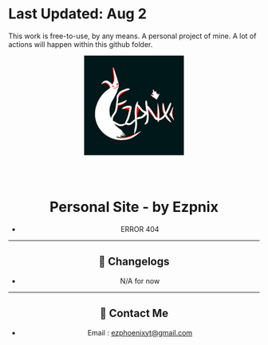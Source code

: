 # Last Updated: Aug 2
<p>This work is free-to-use, by any means. A personal project of mine. A lot of actions will happen within this github folder. 

<div align="center">
<img width="200" height="200" src="images/ezpnix.png" align="center" alt="">

<br></br>


# Personal Site - by Ezpnix
- ERROR 404


--- 
## 📢 Changelogs
- N/A for now

---

## 💬 Contact Me

-  Email : ezphoenixyt@gmail.com
